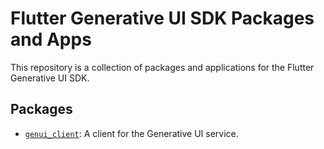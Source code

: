 # Flutter Generative UI SDK Packages and Apps

This repository is a collection of packages and applications for the Flutter Generative UI SDK.

## Packages

- [`genui_client`](/pkgs/genui_client): A client for the Generative UI service.
